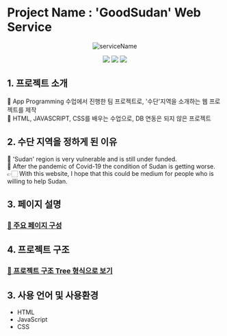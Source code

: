 # Project Name : 'GoodSudan' Web Service 

<div align="center">

![serviceName](https://capsule-render.vercel.app/api?type=waving&color=auto&height=300&section=header&text=GoodSudan&fontSize=90)

<img src="https://img.shields.io/badge/HTML-E34F26?style=for-the-badge&logo=HTML5&logoColor=white"> <img src="https://img.shields.io/badge/JavaScript-F7DF1E?style=for-the-badge&logo=JavaScript&logoColor=white"> <img src="https://img.shields.io/badge/CSS-1572B6?style=for-the-badge&logo=CSS&logoColor=white">
</div>

## 1. 프로젝트 소개
🍄 App Programming 수업에서 진행한 팀 프로젝트로, '수단'지역을 소개하는 웹 프로젝트를 제작   
🍄 HTML, JAVASCRIPT, CSS를 배우는 수업으로, DB 연동은 되지 않은 프로젝트

## 2. 수단 지역을 정하게 된 이유
🍄 'Sudan' region is very vulnerable and is still under funded.   
🍄 After the pandemic of Covid-19 the condition of Sudan is getting worse.    
👉🏻 With this website, I hope that this could be medium for people who is willing to help Sudan.  

## 3. 페이지 설명
### [📝 주요 페이지 구성](https://github.com/YeJi222/AppProgramming_GoodSudan/tree/main)

## 4. 프로젝트 구조
### [🌲 프로젝트 구조 Tree 형식으로 보기](https://github.com/YeJi222/AppProgramming_GoodSudan/tree/main)  

## 3. 사용 언어 및 사용환경
* HTML
* JavaScript
* CSS   
